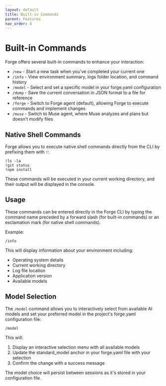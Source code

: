 ```yaml
---
layout: default
title: Built-in Commands
parent: Features
nav_order: 4
---
```


# Built-in Commands

Forge offers several built-in commands to enhance your interaction:

- `/new` - Start a new task when you've completed your current one
- `/info` - View environment summary, logs folder location, and command history
- `/model` - Select and set a specific model in your forge.yaml configuration
- `/dump` - Save the current conversation in JSON format to a file for reference
- `/forge` - Switch to Forge agent (default), allowing Forge to execute commands and implement changes
- `/muse` - Switch to Muse agent, where Muse analyzes and plans but doesn't modify files

## Native Shell Commands

Forge allows you to execute native shell commands directly from the CLI by prefixing them with `!`:

```
!ls -la
!git status
!npm install
```

These commands will be executed in your current working directory, and their output will be displayed in the console.

## Usage

These commands can be entered directly in the Forge CLI by typing the command name preceded by a forward slash (for built-in commands) or an exclamation mark (for native shell commands).

Example:
```
/info
```

This will display information about your environment including:
- Operating system details
- Current working directory
- Log file location
- Application version
- Available models

## Model Selection

The `/model` command allows you to interactively select from available AI models and set your preferred model in the project's forge.yaml configuration file:

```
/model
```

This will:
1. Display an interactive selection menu with all available models
2. Update the standard_model anchor in your forge.yaml file with your selection
3. Confirm the change with a success message

The model choice will persist between sessions as it's stored in your configuration file.

